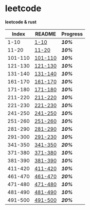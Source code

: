 # leetcode

**leetcode &amp; rust**

Index    | README                          | Progress
-------- | ------------------------------- | --------
1-10     | [1-10](./READMES/1-10.md)       | ***10%***
11-20    | [11-20](./READMES/11-20.md)     | ***10%***
101-110  | [101-110](./READMES/101-110.md) | ***10%***
121-130  | [121-130](./READMES/121-130.md) | ***10%***
131-140  | [131-140](./READMES/131-140.md) | ***10%***
161-170  | [161-170](./READMES/161-170.md) | ***10%***
171-180  | [171-180](./READMES/171-180.md) | ***10%***
211-220  | [211-220](./READMES/211-220.md) | ***10%***
221-230  | [221-230](./READMES/221-230.md) | ***10%***
241-250  | [241-250](./READMES/241-250.md) | ***10%***
251-260  | [251-260](./READMES/251-260.md) | ***10%***
281-290  | [281-290](./READMES/281-290.md) | ***10%***
291-300  | [291-230](./READMES/291-300.md) | ***10%***
341-350  | [341-350](./READMES/341-350.md) | ***20%***
371-380  | [371-380](./READMES/371-380.md) | ***10%***
381-390  | [381-390](./READMES/381-390.md) | ***10%***
411-420  | [411-420](./READMES/411-420.md) | ***10%***
461-470  | [461-470](./READMES/461-470.md) | ***20%***
471-480  | [471-480](./READMES/471-480.md) | ***10%***
481-490  | [481-490](./READMES/481-490.md) | ***10%***
491-500  | [491-500](./READMES/491-500.md) | ***20%***

